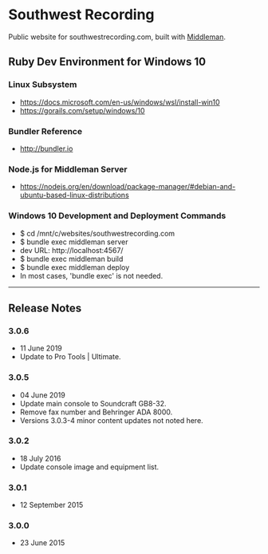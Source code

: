 # Southwest Recording
Public website for southwestrecording.com, built with [Middleman](https://middlemanapp.com/).

## Ruby Dev Environment for Windows 10
### Linux Subsystem
* https://docs.microsoft.com/en-us/windows/wsl/install-win10
* https://gorails.com/setup/windows/10

### Bundler Reference
* http://bundler.io

### Node.js for Middleman Server
* https://nodejs.org/en/download/package-manager/#debian-and-ubuntu-based-linux-distributions

### Windows 10 Development and Deployment Commands
* $ cd /mnt/c/websites/southwestrecording.com
* $ bundle exec middleman server
* dev URL: http://localhost:4567/
* $ bundle exec middleman build
* $ bundle exec middleman deploy
* In most cases, 'bundle exec' is not needed.

---

## Release Notes

### 3.0.6
  - 11 June 2019
  - Update to Pro Tools | Ultimate.

### 3.0.5
  - 04 June 2019
  - Update main console to Soundcraft GB8-32.
  - Remove fax number and Behringer ADA 8000.
  - Versions 3.0.3-4 minor content updates not noted here.

### 3.0.2
  - 18 July 2016
  - Update console image and equipment list.

### 3.0.1
  - 12 September 2015

### 3.0.0
  - 23 June 2015